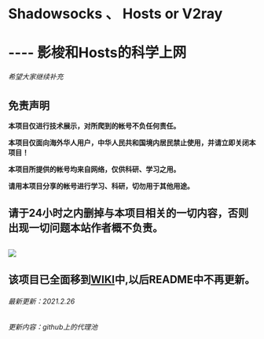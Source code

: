 # Shadowsocks 、 Hosts or V2ray

# ---- 影梭和Hosts的科学上网

###### 希望大家继续补充

## 免责声明

**本项目仅进行技术展示，对所爬到的帐号不负任何责任。**

**本项目仅面向海外华人用户，中华人民共和国境内居民禁止使用，并请立即关闭本项目！**

**本项目所提供的帐号均来自网络，仅供科研、学习之用。**

**请用本项目分享的帐号进行学习、科研，切勿用于其他用途。**

## **请于24小时之内删掉与本项目相关的一切内容，否则出现一切问题本站作者概不负责。**

## ![](https://i.imgur.com/upTVEr3.gif)

## 该项目已全面移到[WIKI](https://github.com/lovelyyoshino/Shadowsocks-Hosts-or-V2ray/wiki)中,以后README中不再更新。

###### 最新更新：2021.2.26
###### 更新内容：github上的代理池
